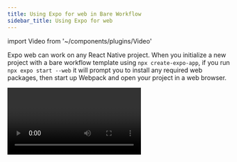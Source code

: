 ```yaml
---
title: Using Expo for web in Bare Workflow
sidebar_title: Using Expo for web
---
```


import Video from '~/components/plugins/Video'

Expo web can work on any React Native project. When you initialize a new project with a bare workflow template using `npx create-expo-app`, if you run `npx expo start --web` it will prompt you to install any required web packages, then start up Webpack and open your project in a web browser.

<Video file="bare-web.mp4" />

## Additional resources

- [Publishing Websites](../distribution/publishing-websites.md)
- [Customizing Webpack](../guides/customizing-webpack.md)
- [Web Performance](../guides/web-performance.md)
